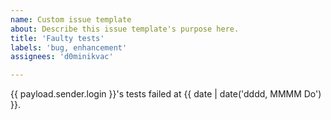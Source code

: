 ```yaml
---
name: Custom issue template
about: Describe this issue template's purpose here.
title: 'Faulty tests'
labels: 'bug, enhancement'
assignees: 'd0minikvac'

---
```


{{ payload.sender.login }}'s tests failed at {{ date | date('dddd, MMMM Do') }}.
